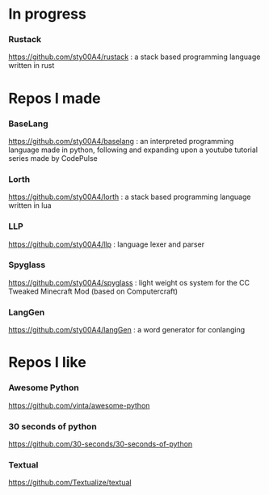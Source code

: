 # In progress

### Rustack
https://github.com/sty00A4/rustack
: a stack based programming language written in rust

# Repos I made

### BaseLang
https://github.com/sty00A4/baselang
: an interpreted programming language made in python, following and expanding upon a youtube tutorial series made by CodePulse

### Lorth
https://github.com/sty00A4/lorth
: a stack based programming language written in lua

### LLP
https://github.com/sty00A4/llp
: language lexer and parser

### Spyglass
https://github.com/sty00A4/spyglass
: light weight os system for the CC Tweaked Minecraft Mod (based on Computercraft)

### LangGen
https://github.com/sty00A4/langGen
: a word generator for conlanging

# Repos I like

### Awesome Python
https://github.com/vinta/awesome-python
### 30 seconds of python
https://github.com/30-seconds/30-seconds-of-python
### Textual
https://github.com/Textualize/textual
